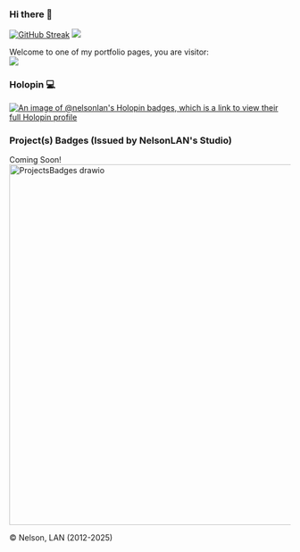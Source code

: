 ### Hi there 👋


[![GitHub Streak](https://streak-stats.demolab.com?user=nelsonlan01&theme=tokyonight_duo&border_radius=5&date_format=j%20M%5B%20Y%5D&ring=9B2341&card_width=250)](https://git.io/streak-stats)
<img src="https://github-readme-stats.vercel.app/api?username=nelsonlan01&show_icons=true&theme=tokyonight"/>

Welcome to one of my portfolio pages, you are visitor: <br>
![](https://komarev.com/ghpvc/?username=nelsonlan01&base=4166)

### Holopin 💻
   [![An image of @nelsonlan's Holopin badges, which is a link to view their full Holopin profile](https://holopin.me/nelsonlan)](https://holopin.io/@nelsonlan)

   
### Project(s) Badges (Issued by NelsonLAN's Studio)
Coming Soon! <br>
<img width="1039" height="646" alt="ProjectsBadges drawio" src="https://github.com/user-attachments/assets/ee0fb086-0b18-4c4f-8b3b-d9d6fbac9da7" />


   
<!--
**nelsonlan01/nelsonlan01** is a ✨ _special_ ✨ repository because its `README.md` (this file) appears on your GitHub profile.

Here are some ideas to get you started:

- 🔭 I’m currently working on ...
- 🌱 I’m currently learning ...
- 👯 I’m looking to collaborate on ...
- 🤔 I’m looking for help with ...
- 💬 Ask me about ...
- 📫 How to reach me: ...
- 😄 Pronouns: ...
- ⚡ Fun fact: ...
-->
 © Nelson, LAN (2012-2025)
